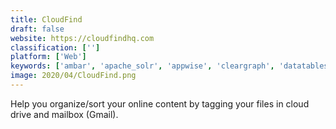 ```yaml
---
title: CloudFind
draft: false 
website: https://cloudfindhq.com
classification: ['']
platform: ['Web']
keywords: ['ambar', 'apache_solr', 'appwise', 'cleargraph', 'datatables', 'footable', 'hq.app', 'list.js', 'mulwi_search', 'pipl_professional_people_search_engine', 'prerender', 'quixey', 'sajari', 'sass', 'swiftype', 'tableedit', 'texis', 'zettata', 'jquery', 'odrive']
image: 2020/04/CloudFind.png
---
```

Help you organize/sort your online content by tagging your files in cloud drive and mailbox (Gmail).
